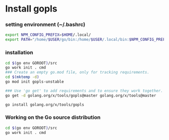 # Install gopls

### setting environment (~/.bashrc)
```bash
export NPM_CONFIG_PREFIX=$HOME/.local/
export PATH="/home/$USER/go/bin:/home/$USER/.local/bin:$NPM_CONFIG_PREFIX/bin:$PATH"
```
### installation
```bash
cd $(go env GOROOT)/src
go work init . cmd
### Create an empty go.mod file, only for tracking requirements.
cd $(mktemp -d)
go mod init gopls-unstable

### Use 'go get' to add requirements and to ensure they work together.
go get -d golang.org/x/tools/gopls@master golang.org/x/tools@master

go install golang.org/x/tools/gopls
```

### Working on the Go source distribution
```bash
cd $(go env GOROOT)/src
go work init . cmd
```
